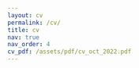 ```yaml
---
layout: cv
permalink: /cv/
title: cv
nav: true
nav_order: 4
cv_pdf: /assets/pdf/cv_oct_2022.pdf
---
```

